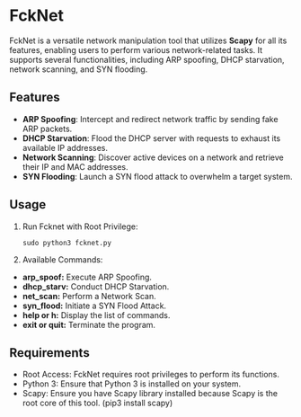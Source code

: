 # FckNet

FckNet is a versatile network manipulation tool that utilizes **Scapy** for all its features, enabling users to perform various network-related tasks. It supports several functionalities, including ARP spoofing, DHCP starvation, network scanning, and SYN flooding.

## Features

- **ARP Spoofing**: Intercept and redirect network traffic by sending fake ARP packets.
- **DHCP Starvation**: Flood the DHCP server with requests to exhaust its available IP addresses.
- **Network Scanning**: Discover active devices on a network and retrieve their IP and MAC addresses.
- **SYN Flooding**: Launch a SYN flood attack to overwhelm a target system.

## Usage

1. Run Fcknet with Root Privilege:
   ```
   sudo python3 fcknet.py
   ```

2. Available Commands:
- **arp_spoof:** Execute ARP Spoofing.
- **dhcp_starv:** Conduct DHCP Starvation.
- **net_scan:** Perform a Network Scan.
- **syn_flood:** Initiate a SYN Flood Attack.
- **help or h:** Display the list of commands.
- **exit or quit:** Terminate the program.

## Requirements
- Root Access: FckNet requires root privileges to perform its functions.
- Python 3: Ensure that Python 3 is installed on your system.
- Scapy: Ensure you have Scapy library installed because Scapy is the root core of this tool. (pip3 install scapy)


